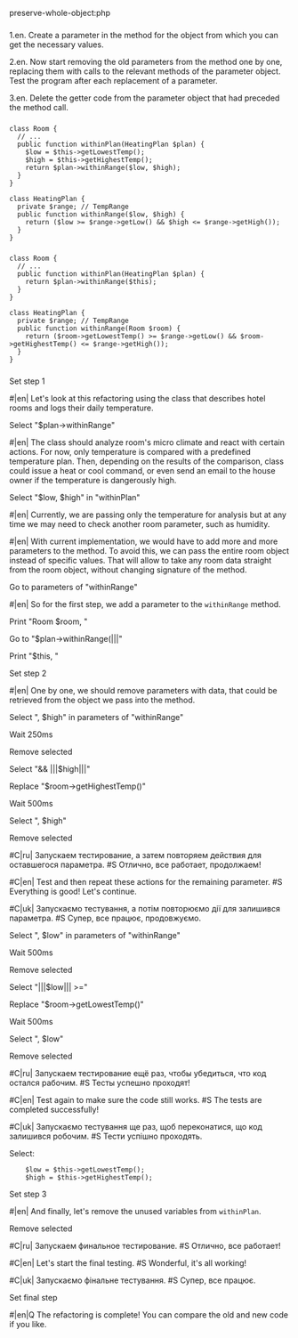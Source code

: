 preserve-whole-object:php

###

1.en. Create a parameter in the method for the object from which you can get the necessary values.

2.en. Now start removing the old parameters from the method one by one, replacing them with calls to the relevant methods of the parameter object. Test the program after each replacement of a parameter.

3.en. Delete the getter code from the parameter object that had preceded the method call.



###

```
class Room {
  // ...
  public function withinPlan(HeatingPlan $plan) {
    $low = $this->getLowestTemp();
    $high = $this->getHighestTemp();
    return $plan->withinRange($low, $high);
  }
}

class HeatingPlan {
  private $range; // TempRange
  public function withinRange($low, $high) {
    return ($low >= $range->getLow() && $high <= $range->getHigh());
  }
}
```

###

```
class Room {
  // ...
  public function withinPlan(HeatingPlan $plan) {
    return $plan->withinRange($this);
  }
}

class HeatingPlan {
  private $range; // TempRange
  public function withinRange(Room $room) {
    return ($room->getLowestTemp() >= $range->getLow() && $room->getHighestTemp() <= $range->getHigh());
  }
}
```

###

Set step 1

#|en| Let's look at this refactoring using the class that describes hotel rooms and logs their daily temperature.

Select "$plan->withinRange"

#|en| The class should analyze room's micro climate and react with certain actions. For now, only temperature is compared with a predefined temperature plan. Then, depending on the results of the comparison, class could issue a heat or cool command, or even send an email to the house owner if the temperature is dangerously high.

Select "$low, $high" in "withinPlan"

#|en| Currently, we are passing only the temperature for analysis but at any time we may need to check another room parameter, such as humidity.

#|en| With current implementation, we would have to add more and more parameters to the method. To avoid this, we can pass the entire room object instead of specific values. That will allow to take any room data straight from the room object, without changing signature of the method.

Go to parameters of "withinRange"

#|en| So for the first step, we add a parameter to the <code>withinRange</code> method.

Print "Room $room, "

Go to "$plan->withinRange(|||"

Print "$this, "

Set step 2

#|en| One by one, we should remove parameters with data, that could be retrieved from the object we pass into the method.

Select ", $high" in parameters of "withinRange"

Wait 250ms

Remove selected

Select "&& |||$high|||"

Replace "$room->getHighestTemp()"

Wait 500ms

Select ", $high"

Remove selected

#C|ru| Запускаем тестирование, а затем повторяем действия для оставшегося параметра.
#S Отлично, все работает, продолжаем!

#C|en| Test and then repeat these actions for the remaining parameter.
#S Everything is good! Let's continue.

#C|uk| Запускаємо тестування, а потім повторюємо дії для залишився параметра.
#S Супер, все працює, продовжуємо.

Select ", $low" in parameters of "withinRange"

Wait 500ms

Remove selected

Select "|||$low||| >="

Replace "$room->getLowestTemp()"

Wait 500ms

Select ", $low"

Remove selected


#C|ru| Запускаем тестирование ещё раз, чтобы убедиться, что код остался рабочим.
#S Тесты успешно проходят!

#C|en| Test again to make sure the code still works.
#S The tests are completed successfully!

#C|uk| Запускаємо тестування ще раз, щоб переконатися, що код залишився робочим.
#S Тести успішно проходять.

Select:
```
    $low = $this->getLowestTemp();
    $high = $this->getHighestTemp();

```

Set step 3

#|en| And finally, let's remove the unused variables from <code>withinPlan</code>.

Remove selected

#C|ru| Запускаем финальное тестирование.
#S Отлично, все работает!

#C|en| Let's start the final testing.
#S Wonderful, it's all working!

#C|uk| Запускаємо фінальне тестування.
#S Супер, все працює.

Set final step

#|en|Q The refactoring is complete! You can compare the old and new code if you like.
